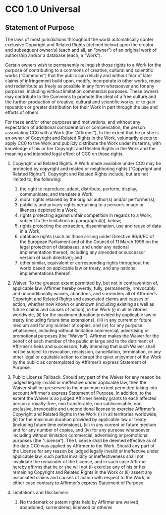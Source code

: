 # CC0 1.0 Universal

## Statement of Purpose

The laws of most jurisdictions throughout the world automatically confer
exclusive Copyright and Related Rights (defined below) upon the creator and
subsequent owner(s) (each and all, an “owner”) of an original work of
authorship and/or a database (each, a “Work”).

Certain owners wish to permanently relinquish those rights to a Work for the
purpose of contributing to a commons of creative, cultural and scientific works
(“Commons”) that the public can reliably and without fear of later claims of
infringement build upon, modify, incorporate in other works, reuse and
redistribute as freely as possible in any form whatsoever and for any purposes,
including without limitation commercial purposes. These owners may contribute
to the Commons to promote the ideal of a free culture and the further
production of creative, cultural and scientific works, or to gain reputation or
greater distribution for their Work in part through the use and efforts of
others.

For these and/or other purposes and motivations, and without any expectation of
additional consideration or compensation, the person associating CC0 with a
Work (the “Affirmer”), to the extent that he or she is an owner of Copyright
and Related Rights in the Work, voluntarily elects to apply CC0 to the Work and
publicly distribute the Work under its terms, with knowledge of his or her
Copyright and Related Rights in the Work and the meaning and intended legal
effect of CC0 on those rights.

1. Copyright and Related Rights. A Work made available under CC0 may be
   protected by copyright and related or neighboring rights (“Copyright and
   Related Rights”). Copyright and Related Rights include, but are not limited
   to, the following:
   1. the right to reproduce, adapt, distribute, perform, display, communicate,
      and translate a Work;
   2. moral rights retained by the original author(s) and/or performer(s);
   3. publicity and privacy rights pertaining to a person’s image or likeness
      depicted in a Work;
   4. rights protecting against unfair competition in regards to a Work,
      subject to the limitations in paragraph 4(i), below;
   5. rights protecting the extraction, dissemination, use and reuse of data in
      a Work;
   6. database rights (such as those arising under Directive 96/9/EC of the
      European Parliament and of the Council of 11 March 1996 on the legal
      protection of databases, and under any national implementation thereof,
      including any amended or successor version of such directive); and
   7. other similar, equivalent or corresponding rights throughout the world
      based on applicable law or treaty, and any national implementations
      thereof.

2. Waiver. To the greatest extent permitted by, but not in contravention of,
   applicable law, Affirmer hereby overtly, fully, permanently, irrevocably and
   unconditionally waives, abandons, and surrenders all of Affirmer’s Copyright
   and Related Rights and associated claims and causes of action, whether now
   known or unknown (including existing as well as future claims and causes of
   action), in the Work (i) in all territories worldwide, (ii) for the maximum
   duration provided by applicable law or treaty (including future time
   extensions), (iii) in any current or future medium and for any number of
   copies, and (iv) for any purpose whatsoever, including without limitation
   commercial, advertising or promotional purposes (the “Waiver”). Affirmer
   makes the Waiver for the benefit of each member of the public at large and
   to the detriment of Affirmer’s heirs and successors, fully intending that
   such Waiver shall not be subject to revocation, rescission, cancellation,
   termination, or any other legal or equitable action to disrupt the quiet
   enjoyment of the Work by the public as contemplated by Affirmer’s express
   Statement of Purpose.

3. Public License Fallback. Should any part of the Waiver for any reason be
   judged legally invalid or ineffective under applicable law, then the Waiver
   shall be preserved to the maximum extent permitted taking into account
   Affirmer’s express Statement of Purpose. In addition, to the extent the
   Waiver is so judged Affirmer hereby grants to each affected person a
   royalty-free, non transferable, non sublicensable, non exclusive,
   irrevocable and unconditional license to exercise Affirmer’s Copyright and
   Related Rights in the Work (i) in all territories worldwide, (ii) for the
   maximum duration provided by applicable law or treaty (including future time
   extensions), (iii) in any current or future medium and for any number of
   copies, and (iv) for any purpose whatsoever, including without limitation
   commercial, advertising or promotional purposes (the “License”). The License
   shall be deemed effective as of the date CC0 was applied by Affirmer to the
   Work. Should any part of the License for any reason be judged legally
   invalid or ineffective under applicable law, such partial invalidity or
   ineffectiveness shall not invalidate the remainder of the License, and in
   such case Affirmer hereby affirms that he or she will not (i) exercise any
   of his or her remaining Copyright and Related Rights in the Work or (ii)
   assert any associated claims and causes of action with respect to the Work,
   in either case contrary to Affirmer’s express Statement of Purpose.

4. Limitations and Disclaimers.
   1. No trademark or patent rights held by Affirmer are waived, abandoned,
      surrendered, licensed or otherwi